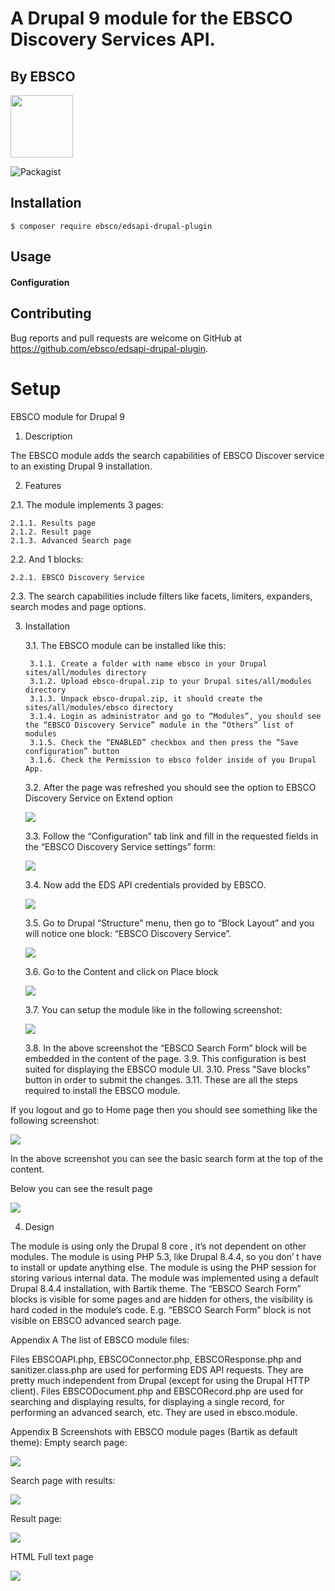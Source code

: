 # A Drupal 9 module for the EBSCO Discovery Services API.

## By EBSCO

  <img src="https://www.ebsco.com/themes/custom/cog_ebsco/logo.svg" width="100" height="100" />

![Packagist](https://img.shields.io/packagist/v/ebsco/edsapi-drupal8-plugin.svg)

## Installation
`$ composer require ebsco/edsapi-drupal-plugin`

## Usage

#### Configuration

## Contributing

Bug reports and pull requests are welcome on GitHub at https://github.com/ebsco/edsapi-drupal-plugin.


# Setup 

EBSCO module for Drupal 9
1. Description

The EBSCO module adds the search capabilities of EBSCO Discover service to an existing Drupal 9 installation.

2. Features

2.1. The module implements 3 pages:

    2.1.1. Results page
    2.1.2. Result page
    2.1.3. Advanced Search page

2.2. And 1 blocks: 

    2.2.1. EBSCO Discovery Service
    
2.3. The search capabilities include filters like facets, limiters, expanders, search modes and page options.

3. Installation

    3.1. The EBSCO module can be installed like this:

        3.1.1. Create a folder with name ebsco in your Drupal sites/all/modules directory
        3.1.2. Upload ebsco-drupal.zip to your Drupal sites/all/modules directory
        3.1.3. Unpack ebsco-drupal.zip, it should create the sites/all/modules/ebsco directory
        3.1.4. Login as administrator and go to “Modules”, you should see the “EBSCO Discovery Service” module in the “Others” list of modules
        3.1.5. Check the “ENABLED” checkbox and then press the “Save configuration” button
        3.1.6. Check the Permission to ebsco folder inside of you Drupal App.

    3.2. After the page was refreshed you should see the option to EBSCO Discovery Service on Extend option

    <img src="https://widgets.ebscohost.com/prod/simplekey/drupal8-setup/imgs/img-drupal-setup-001.png"/>

    3.3. Follow the “Configuration” tab link and fill in the requested fields in the “EBSCO Discovery Service settings” form:

    <img src="https://widgets.ebscohost.com/prod/simplekey/drupal8-setup/imgs/img-drupal-setup-002.png"/>

    3.4. Now add the EDS API credentials provided by EBSCO.

    <img src="https://widgets.ebscohost.com/prod/simplekey/drupal8-setup/imgs/img-drupal-setup-003.png"/>

    3.5. Go to Drupal “Structure” menu, then go to “Block Layout” and you will notice one block: “EBSCO Discovery Service”.

    <img src="https://widgets.ebscohost.com/prod/simplekey/drupal8-setup/imgs/img-drupal-setup-004.png"/>

    3.6. Go to the Content and click on Place block

    <img src="https://widgets.ebscohost.com/prod/simplekey/drupal8-setup/imgs/img-drupal-setup-005.png"/>

    3.7. You can setup the module like in the following screenshot:

    <img src="https://widgets.ebscohost.com/prod/simplekey/drupal8-setup/imgs/img-drupal-setup-006.png"/>

    3.8. In the above screenshot the “EBSCO Search Form” block will be embedded in the content of the page.
    3.9. This configuration is best suited for displaying the EBSCO module UI.
    3.10. Press "Save blocks" button in order to submit the changes.
    3.11. These are all the steps required to install the EBSCO module.

If you logout and go to Home page then you should see something like the following screenshot:

<img src="https://widgets.ebscohost.com/prod/simplekey/drupal8-setup/imgs/img-drupal-setup-007.png"/>

In the above screenshot you can see the basic search form at the top of the content.

Below you can see the result page

<img src="https://widgets.ebscohost.com/prod/simplekey/drupal8-setup/imgs/img-drupal-setup-008.png"/>

4. Design

The module is using only the Drupal 8 core , it’s not dependent on other modules. 
The module is using PHP 5.3, like Drupal 8.4.4, so you don’ t have to install or update anything else.
The module is using the PHP session for storing various internal data.
The module was implemented using a default Drupal 8.4.4 installation, with Bartik theme.
The “EBSCO Search Form” blocks is visible for some pages and are hidden for others, the visibility is hard coded in the module’s code. E.g. “EBSCO Search Form” block is not visible on EBSCO advanced search page.

Appendix A
The list of EBSCO module files:

Files EBSCOAPI.php, EBSCOConnector.php, EBSCOResponse.php and sanitizer.class.php are used for performing EDS API requests. They are pretty much independent from Drupal (except for using the Drupal HTTP client).
Files EBSCODocument.php and EBSCORecord.php are used for searching and displaying results, for displaying a single record, for performing an advanced search, etc. They are used in ebsco.module.


Appendix B
Screenshots with EBSCO module pages (Bartik  as default theme):
Empty search page:

<img src="https://widgets.ebscohost.com/prod/simplekey/drupal8-setup/imgs/img-drupal-setup-009.png"/>

Search page with results:

<img src="https://widgets.ebscohost.com/prod/simplekey/drupal8-setup/imgs/img-drupal-setup-010.png"/>

Result page:

<img src="https://widgets.ebscohost.com/prod/simplekey/drupal8-setup/imgs/img-drupal-setup-011.png"/>

HTML Full text page

<img src="https://widgets.ebscohost.com/prod/simplekey/drupal8-setup/imgs/img-drupal-setup-012.png"/>
